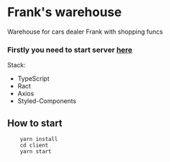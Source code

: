 # Frank's warehouse

Warehouse for cars dealer Frank with shopping funcs

### Firstly you need to start server [here](https://github.com/hajzeer/frank-cars-warehouses-server)

Stack:

- TypeScript
- Ract
- Axios
- Styled-Components

## How to start

``` 
    yarn install
    cd client
    yarn start
```
